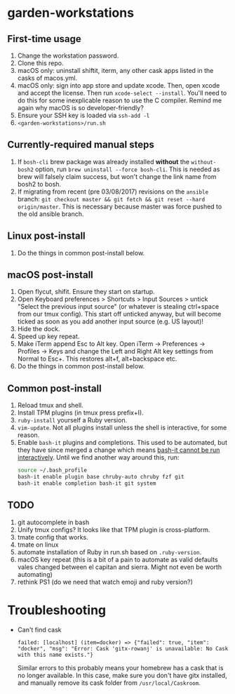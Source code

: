 # garden-workstations

## First-time usage

1. Change the workstation password.
1. Clone this repo.
1. macOS only: uninstall shiftit, iterm, any other cask apps listed in the casks of macos.yml.
1. macOS only: sign into app store and update xcode. Then, open xcode and accept the license. Then run `xcode-select --install`. You'll need to do this for some inexplicable reason to use the C compiler. Remind me again why macOS is so developer-friendly?
1. Ensure your SSH key is loaded via `ssh-add -l`
1. `<garden-workstations>/run.sh`

## Currently-required manual steps

1. If `bosh-cli` brew package was already installed **without** the
   `without-bosh2` option, run `brew uninstall --force bosh-cli`. This is
   needed as brew will falsely claim success, but won't change the link name
   from bosh2 to bosh.
1. If migrating from recent (pre 03/08/2017) revisions on the `ansible` branch:
   `git checkout master && git fetch && git reset --hard origin/master`.  This
   is necessary because master was force pushed to the old ansible branch.

## Linux post-install

1. Do the things in common post-install below.

## macOS post-install

1. Open flycut, shifit. Ensure they start on startup.
1. Open Keyboard preferences > Shortcuts > Input Sources > untick "Select the previous input source" (or whatever is stealing ctrl+space from our tmux config). This start off unticked anyway, but will become ticked as soon as you add another input source (e.g. US layout)!
1. Hide the dock.
1. Speed up key repeat.
1. Make iTerm append Esc to Alt key. Open iTerm -> Preferences -> Profiles -> Keys and change the Left and Right Alt key settings from Normal to Esc+. This restores alt+f, alt+backspace etc.
1. Do the things in common post-install below.

## Common post-install

1. Reload tmux and shell.
1. Install TPM plugins (in tmux press prefix+I).
1. `ruby-install` yourself a Ruby version.
1. `vim-update`. Not all plugins install unless the shell is interactive, for some reason.
1. Enable `bash-it` plugins and completions. This used to be automated, but they have since merged a change which means [bash-it cannot be run interactively](https://github.com/Bash-it/bash-it/pull/1325/commits/83c44fac646ef92e70694f1528d63a6f66b99cfd). Until we find another way around this, run:
   ```sh
   source ~/.bash_profile
   bash-it enable plugin base chruby-auto chruby fzf git
   bash-it enable completion bash-it git system
   ```

## TODO

1. git autocomplete in bash
1. Unify tmux configs? It looks like that TPM plugin is cross-platform.
1. tmate config that works.
1. tmate on linux
1. automate installation of Ruby in run.sh based on `.ruby-version`.
1. macOS key repeat (this is a bit of a pain to automate as valid defaults vales changed between el capitan and sierra. Might not even be worth automating)
1. rethink PS1 (do we need that watch emoji and ruby version?)

# Troubleshooting

* Can't find cask

	```
	failed: [localhost] (item=docker) => {"failed": true, "item": "docker", "msg": "Error: Cask 'gitx-rowanj' is unavailable: No Cask with this name exists."}
	```
	
	Similar errors to this probably means your homebrew has a cask that is no longer available. In this case, make sure you don't
	have gitx installed, and manually remove its cask folder from `/usr/local/Caskroom`.

